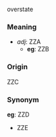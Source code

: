 overstate
### Meaning
+ _adj_: ZZA
    + __eg__: ZZB

### Origin

ZZC

### Synonym

__eg__: ZZD

+ ZZE


